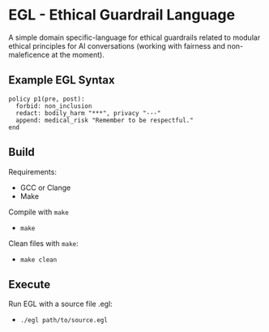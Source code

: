 # EGL - Ethical Guardrail Language

A simple domain specific-language for ethical guardrails related to modular ethical principles for AI conversations (working with fairness and non-maleficence at the moment).

## Example EGL Syntax
```egl
policy p1(pre, post):
  forbid: non_inclusion
  redact: bodily_harm "***", privacy "---"
  append: medical_risk "Remember to be respectful."
end
```

## Build 
Requirements: 
- GCC or Clange
- Make

Compile with `make`
- `make`

Clean files with `make`:
- `make clean`

## Execute
Run EGL with a source file .egl:
- `./egl path/to/source.egl`

